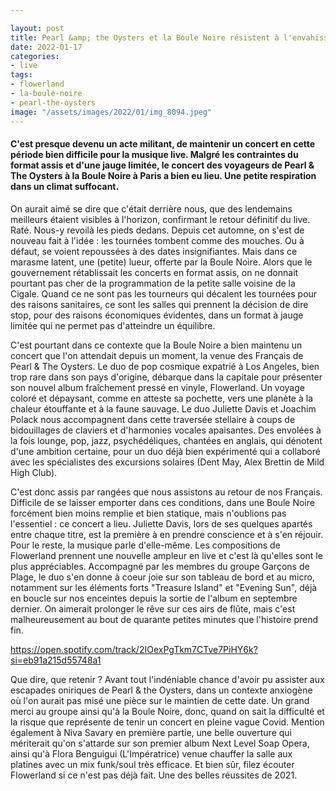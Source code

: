 ```yaml
---

layout: post
title: Pearl &amp; the Oysters et la Boule Noire résistent à l'envahisseur
date: 2022-01-17
categories:
- live
tags:
- flowerland
- la-boule-noire
- pearl-the-oysters
image: "/assets/images/2022/01/img_8094.jpeg"
---
```


#### C'est presque devenu un acte militant, de maintenir un concert en cette période bien difficile pour la musique live. Malgré les contraintes du format assis et d'une jauge limitée, le concert des voyageurs de Pearl & The Oysters à la Boule Noire à Paris a bien eu lieu. Une petite respiration dans un climat suffocant.

<!--more-->

On aurait aimé se dire que c'était derrière nous, que des lendemains meilleurs étaient visibles à l'horizon, confirmant le retour définitif du live. Raté. Nous-y revoilà les pieds dedans. Depuis cet automne, on s'est de nouveau fait à l'idée : les tournées tombent comme des mouches. Ou à défaut, se voient repoussées à des dates insignifiantes. Mais dans ce marasme latent, une (petite) lueur, offerte par la Boule Noire. Alors que le gouvernement rétablissait les concerts en format assis, on ne donnait pourtant pas cher de la programmation de la petite salle voisine de la Cigale. Quand ce ne sont pas les tourneurs qui décalent les tournées pour des raisons sanitaires, ce sont les salles qui prennent la décision de dire stop, pour des raisons économiques évidentes, dans un format à jauge limitée qui ne permet pas d'atteindre un équilibre.

C'est pourtant dans ce contexte que la Boule Noire a bien maintenu un concert que l'on attendait depuis un moment, la venue des Français de Pearl & The Oysters. Le duo de pop cosmique expatrié à Los Angeles, bien trop rare dans son pays d'origine, débarque dans la capitale pour présenter son nouvel album fraîchement pressé en vinyle, Flowerland. Un voyage coloré et dépaysant, comme en atteste sa pochette, vers une planète à la chaleur étouffante et à la faune sauvage. Le duo Juliette Davis et Joachim Polack nous accompagnent dans cette traversée stellaire à coups de bidouillages de claviers et d'harmonies vocales apaisantes. Des envolées à la fois lounge, pop, jazz, psychédéliques, chantées en anglais, qui dénotent d'une ambition certaine, pour un duo déjà bien expérimenté qui a collaboré avec les spécialistes des excursions solaires (Dent May, Alex Brettin de Mild High Club).

C'est donc assis par rangées que nous assistons au retour de nos Français. Difficile de se laisser emporter dans ces conditions, dans une Boule Noire forcément bien moins remplie et bien statique, mais n'oublions pas l'essentiel : ce concert a lieu. Juliette Davis, lors de ses quelques apartés entre chaque titre, est la première à en prendre conscience et à s'en réjouir. Pour le reste, la musique parle d'elle-même. Les compositions de Flowerland prennent une nouvelle ampleur en live et c'est là qu'elles sont le plus appréciables. Accompagné par les membres du groupe Garçons de Plage, le duo s'en donne à coeur joie sur son tableau de bord et au micro, notamment sur les éléments forts "Treasure Island" et "Evening Sun", déjà en boucle sur nos enceintes depuis la sortie de l'album en septembre dernier. On aimerait prolonger le rêve sur ces airs de flûte, mais c'est malheureusement au bout de quarante petites minutes que l'histoire prend fin.

https://open.spotify.com/track/2IOexPgTkm7CTve7PiHY6k?si=eb91a215d55748a1

Que dire, que retenir ? Avant tout l'indéniable chance d'avoir pu assister aux escapades oniriques de Pearl & the Oysters, dans un contexte anxiogène où l'on aurait pas misé une pièce sur le maintien de cette date. Un grand merci au groupe ainsi qu'à la Boule Noire, donc, quand on sait la difficulté et la risque que représente de tenir un concert en pleine vague Covid. Mention également à Niva Savary en première partie, une belle ouverture qui mériterait qu'on s'attarde sur son premier album Next Level Soap Opera, ainsi qu'à Flora Benguigui (L'Impératrice) venue chauffer la salle aux platines avec un mix funk/soul très efficace. Et bien sûr, filez écouter Flowerland si ce n'est pas déjà fait. Une des belles réussites de 2021.
